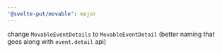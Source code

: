 ```yaml
---
'@svelte-put/movable': major
---
```


change `MovableEventDetails` to `MovableEventDetail` (better naming that goes along with `event.detail` api)
